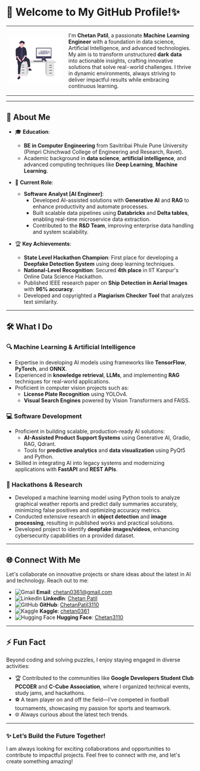 # 👋 Welcome to My GitHub Profile!✨

<table>
  <tr>
    <td>
      <img src="AVATAR.png" alt="Chetan Patil" width="1536">
    </td>
    <td valign="top">
      <p>
        I'm <b>Chetan Patil</b>, a passionate <b>Machine Learning Engineer</b> with a foundation in data science, Artificial Intelligence, and advanced technologies. My aim is to transform unstructured <b>dark data</b> into actionable insights, crafting innovative solutions that solve real-world challenges. I thrive in dynamic environments, always striving to deliver impactful results while embracing continuous learning.
      </p>
    </td>
  </tr>
</table>

---

## 🌟 About Me

- 🎓 **Education**: 
  - **BE in Computer Engineering** from Savitribai Phule Pune University (Pimpri Chinchwad College of Engineering and Research, Ravet).
  - Academic background in **data science**, **artificial intelligence**, and advanced computing techniques like **Deep Learning**, **Machine Learning**.

- 💼 **Current Role**:
  - **Software Analyst [AI Engineer]**:
    - Developed AI-assisted solutions with **Generative AI** and **RAG** to enhance productivity and automate processes.
    - Built scalable data pipelines using **Databricks** and **Delta tables**, enabling real-time microservice data extraction.
    - Contributed to the **R&D Team**, improving enterprise data handling and system scalability.

- 🏆 **Key Achievements**:
  - **State Level Hackathon Champion**: First place for developing a **Deepfake Detection System** using deep learning techniques.
  - **National-Level Recognition**: Secured **4th place** in IIT Kanpur's Online Data Science Hackathon.
  - Published IEEE research paper on **Ship Detection in Aerial Images** with **96% accuracy**.
  - Developed and copyrighted a **Plagiarism Checker Tool** that analyzes text similarity.

---

## 🛠️ What I Do

### 🔍 **Machine Learning & Artificial Intelligence**
- Expertise in developing AI models using frameworks like **TensorFlow**, **PyTorch**, and **ONNX**.
- Experienced in **knowledge retrieval**, **LLMs**, and implementing **RAG** techniques for real-world applications.
- Proficient in computer vision projects such as:
  - **License Plate Recognition** using YOLOv4.
  - **Visual Search Engines** powered by Vision Transformers and FAISS.

### 💻 **Software Development**
- Proficient in building scalable, production-ready AI solutions:
  - **AI-Assisted Product Support Systems** using Generative AI, Gradio, RAG, Qdrant.
  - Tools for **predictive analytics** and **data visualization** using PyQt5 and Python.
- Skilled in integrating AI into legacy systems and modernizing applications with **FastAPI** and **REST APIs**.

### 🧪 **Hackathons & Research**
- Developed a machine learning model using Python tools to analyze graphical weather reports and predict daily summaries accurately, minimizing false positives and optimizing accuracy metrics.
- Conducted extensive research in **object detection** and **image processing**, resulting in published works and practical solutions.
- Developed project to identify **deepfake images/videos**, enhancing cybersecurity capabilities on a provided dataset.

---

## 🌐 Connect With Me

Let's collaborate on innovative projects or share ideas about the latest in AI and technology. Reach out to me:

- ![Gmail](https://img.shields.io/badge/Email-D14836?style=flat&logo=Gmail&logoColor=white) **Email**: [chetan0361@gmail.com](mailto:chetan0361@gmail.com)  
- ![LinkedIn](https://img.shields.io/badge/LinkedIn-0077B5?style=flat&logo=Linkedin&logoColor=white) **LinkedIn**: [Chetan Patil](https://linkedin.com/in/ChetanPatil)  
- ![GitHub](https://img.shields.io/badge/GitHub-181717?style=flat&logo=GitHub&logoColor=white) **GitHub**: [ChetanPatil3110](https://github.com/ChetanPatil3110)  
- ![Kaggle](https://img.shields.io/badge/Kaggle-20BEFF?style=flat&logo=Kaggle&logoColor=white) **Kaggle**: [chetan0361](https://www.kaggle.com/chetan0361)  
- ![Hugging Face](https://img.shields.io/badge/Hugging%20Face-fcc42d?style=flat&logo=HuggingFace&logoColor=black) **Hugging Face**: [Chetan3110](https://huggingface.co/Chetan3110)

---

## ⚡ Fun Fact

Beyond coding and solving puzzles, I enjoy staying engaged in diverse activities:  
- 🏆  Contributed to the communities like **Google Developers Student Club PCCOER** and **C-Cube Association**, where I organized technical events, study jams, and hackathons.  
- ⚽ A team player on and off the field—I've competed in football tournaments, showcasing my passion for sports and teamwork.  
- 🌐 Always curious about the latest tech trends.

---

### ✨ Let’s Build the Future Together!
I am always looking for exciting collaborations and opportunities to contribute to impactful projects. Feel free to connect with me, and let's create something amazing!

